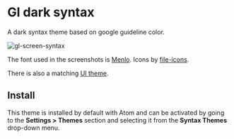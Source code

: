 # Gl dark syntax
A dark syntax theme based on google guideline color.

![gl-screen-syntax](https://cloud.githubusercontent.com/assets/5812177/8395850/cfe08de8-1d89-11e5-9747-3f3b35922639.png)

The font used in the screenshots is [Menlo](https://github.com/hbin/top-programming-fonts). Icons by [file-icons](https://atom.io/packages/file-icons).

There is also a matching [UI theme](https://atom.io/themes/one-dark-ui).

## Install
This theme is installed by default with Atom and can be activated by going to the **Settings > Themes** section and selecting it from the **Syntax Themes** drop-down menu.
